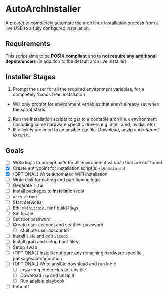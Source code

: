 # AutoArchInstaller

A project to completely automate the arch linux installation process from a live USB to a fully configured installation.

## Requirements
This script aims to be **POSIX compliant** and to **not require any additional dependencies** (in addition to the default arch live installer). 

## Installer Stages
1. Prompt the user for all the required environment variables, for a completely 'hands free' installation
  - Will only prompt for environment variables that aren't already set when the script starts
2. Run the installation scripts to get to a bootable arch linux environment (including some hardware specific drivers e.g. intel, amd, nvidia, etc)
3. IF a link is provided to an ansible `zip` file. Download, unzip and *attempt* to run it.

## Goals

- [ ] Write logic to prompt user for all environment variable that are not found
- [X] Create entrypoint for installation script(s) (i.e. `main.sh`)
- [X] (OPTIONAL) Write automated WiFI installation
- [ ] Write disk formatting and partitioning logic
- [ ] Generate `fstab`
- [ ] Install packages to installation root
- [ ] `arch-chroot`
- [ ] Start services
- [ ] Edit `mkinitcpio.conf` build flags
- [ ] Set locale
- [ ] Set root password
- [ ] Create user account and set their password
  - [ ] Multiple user accounts?
- [ ] Install `sudo` and edit `visudo`
- [ ] Install grub and setup boot files
- [ ] Setup swap
- [ ] (OPTIONAL) Install/configure any remaining hardware specific packages/configuration
- [ ] (OPTIONAL) Write ansible download and run logic
  - [ ] Install dependencies for ansible
  - [ ] Download `zip` and unzip it
  - [ ] Run ansible playbook
- [ ] Reboot!
